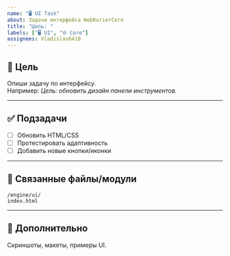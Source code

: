 ```yaml
---
name: "🖥️ UI Task"
about: Задачи интерфейса WebKurierCore
title: "Цель: "
labels: ["🖥️ UI", "🌐 Core"]
assignees: Vladislav6410
---
```


## 🎯 Цель
Опиши задачу по интерфейсу.  
Например: *Цель: обновить дизайн панели инструментов.*

---

## ✅ Подзадачи
- [ ] Обновить HTML/CSS
- [ ] Протестировать адаптивность
- [ ] Добавить новые кнопки/иконки

---

## 📂 Связанные файлы/модули
`/engine/ui/`  
`index.html`

---

## 📎 Дополнительно
Скриншоты, макеты, примеры UI.